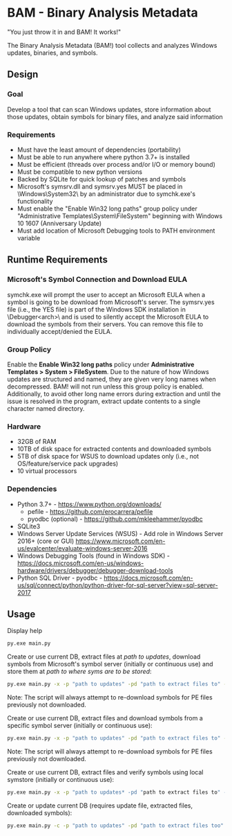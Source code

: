 # BAM - Binary Analysis Metadata

"You just throw it in and BAM! It works!"

The Binary Analysis Metadata (BAM!) tool collects and analyzes Windows updates, binaries, and symbols.

## Design

### Goal

Develop a tool that can scan Windows updates, store information about those updates, obtain symbols for binary files, and analyze said information

### Requirements

* Must have the least amount of dependencies (portability)
* Must be able to run anywhere where python 3.7+ is installed
* Must be efficient (threads over process and/or I/O or memory bound)
* Must be compatible to new python versions
* Backed by SQLite for quick lookup of patches and symbols
* Microsoft's symsrv.dll and symsrv.yes MUST be placed in \Windows\System32\ by an administrator due to symchk.exe's functionality
* Must enable the "Enable Win32 long paths" group policy under "Administrative Templates\System\FileSystem" beginning with Windows 10 1607 (Anniversary Update)
* Must add location of Microsoft Debugging tools to PATH environment variable

## Runtime Requirements

### Microsoft's Symbol Connection and Download EULA

symchk.exe will prompt the user to accept an Microsoft EULA when a symbol is going to be download from Microsoft's server. The symsrv.yes file (i.e., the YES file) is part of the Windows SDK installation in \Debugger\<arch>\ and is used to silently accept the Microsoft EULA to download the symbols from their servers. You can remove this file to individually accept/denied the EULA.

### Group Policy

Enable the **Enable Win32 long paths** policy under **Administrative Templates > System > FileSystem**. Due to the nature of how Windows updates are structured and named, they are given very long names when decompressed. BAM! will not run unless this group policy is enabled. Additionally, to avoid other long name errors during extraction and until the issue is resolved in the program, extract update contents to a single character named directory.

### Hardware

* 32GB of RAM
* 10TB of disk space for extracted contents and downloaded symbols
* 5TB of disk space for WSUS to download updates only (i.e., not OS/feature/service pack upgrades)
* 10 virtual processors

### Dependencies

* Python 3.7+ - <https://www.python.org/downloads/>
  * pefile - <https://github.com/erocarrera/pefile>
  * pyodbc (optional) - <https://github.com/mkleehammer/pyodbc>
* SQLite3
* Windows Server Update Services (WSUS)  - Add role in Windows Server 2016+ (core or GUI) <https://www.microsoft.com/en-us/evalcenter/evaluate-windows-server-2016>
* Windows Debugging Tools (found in Windows SDK) - <https://docs.microsoft.com/en-us/windows-hardware/drivers/debugger/debugger-download-tools>
* Python SQL Driver - pyodbc - <https://docs.microsoft.com/en-us/sql/connect/python/python-driver-for-sql-server?view=sql-server-2017>

## Usage

Display help

```cmd
py.exe main.py
```

Create or use current DB, extract files at *path to updates*, download symbols from Microsoft's symbol server (initially or continuous use) and store them at *path to where syms are to be stored*:

```cmd
py.exe main.py -x -p "path to updates" -pd "path to extract files to" -sp "path to where syms are to be stored"
```

Note: The script will always attempt to re-download symbols for PE files previously not downloaded.

Create or use current DB, extract files and download symbols from a specific symbol server (initially or continuous use):

```cmd
py.exe main.py -x -p "path to updates" -pd "path to extract files to" -ss "symstore location" -sp "path to where syms are to be stored"
```

Note: The script will always attempt to re-download symbols for PE files previously not downloaded.

Create or use current DB, extract files and verify symbols using local symstore (initially or continuous use):

```cmd
py.exe main.py -x -p "path to updates* -pd "path to extract files to" -sl -ss "directory path to symstore location or symbol location" -sp "path to where syms are to be stored"
```

Create or update current DB (requires update file, extracted files, downloaded symbols):

```cmd
py.exe main.py -c -p "path to updates" -pd "path to extract files too" -sl -ss "directory path to symstore location or symbol location" -sp "path to where syms are to be stored"
```
